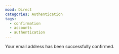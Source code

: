 ```yaml
---
mood: Direct
categories: Authentication
tags:
  - confirmation
  - accounts
  - authentication
---
```

Your email address has been successfully confirmed.